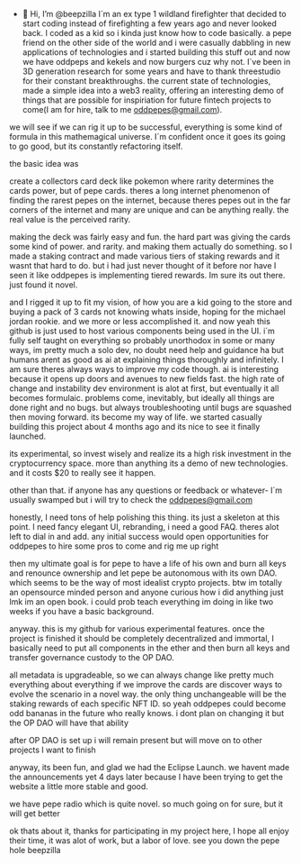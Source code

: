 - 👋 Hi, I’m @beepzilla
I´m an ex type 1 wildland firefighter that decided to start coding instead of firefighting a few years ago and never looked back.  I coded as a kid so i kinda just know how to code basically.  a pepe friend on the other side of the world and i were casually dabbling in new applications of technologies and i started building this stuff out and now we have oddpeps and kekels and now burgers cuz why not.  I´ve been in 3D generation research for some years and have to thank threestudio for their constant breakthroughs.  the current state of technologies, made a simple idea into a web3 reality, offering an interesting demo of things that are possible for inspiriation for future fintech projects to come(I am for hire, talk to me oddpepes@gmail.com).

we will see if we can rig it up to be successful, everything is some kind of formula in this mathemagical universe.  I´m confident once it goes its going to go good, but its constantly refactoring itself.

the basic idea was

create a collectors card deck like pokemon where rarity determines the cards power, but of pepe cards.  theres a long internet phenomenon of finding the rarest pepes on the internet, because theres pepes out in the far corners of the internet and many are unique and can be anything really.  the real value is the perceived rarity.  

making the deck was fairly easy and fun.  the hard part was giving the cards some kind of power.  and rarity.  and making them actually do something.  so I made a staking contract and made various tiers of staking rewards and it wasnt that hard to do.  but i had just never thought of it before nor have I seen it like oddpepes is implementing tiered rewards.  Im sure its out there.  just found it novel.

and I rigged it up to fit my vision, of how you are a kid going to the store and buying a pack of 3 cards not knowing whats inside, hoping for the michael jordan rookie.  and we more or less accomplished it.  and now yeah this github is just used to host various components being used in the UI.  i´m fully self taught on everything so probably unorthodox in some or many ways, im pretty much a solo dev, no doubt need help and guidance ha but humans arent as good as ai at explaining things thoroughly and infinitely.  I am sure theres always ways to improve my code though.  ai is interesting because it opens up doors and avenues to new fields fast.  the high rate of change and instability dev environment is alot at first, but eventually it all becomes formulaic.  problems come, inevitably, but ideally all things are done right and no bugs. 
 but always troubleshooting until bugs are squashed then moving forward.  its become my way of life.  we started casually building this project about 4 months ago and its nice to see it finally launched.

its experimental, so invest wisely and realize its a high risk investment in the cryptocurrency space.  more than anything its a demo of new technologies.  and it costs $20 to really see it happen.

other than that.  if anyone has any questions or feedback or whatever- I´m usually swamped but i will try to check the oddpepes@gmail.com

honestly, I need tons of help polishing this thing.  its just a skeleton at this point.  I need fancy elegant UI, rebranding, i need a good FAQ.  theres alot left to dial in and add.  any initial success would open opportunities for oddpepes to hire some pros to come and rig me up right

then my ultimate goal is for pepe to have a life of his own and burn all keys and renounce ownership and let pepe be autonomous with its own DAO.  which seems to be the way of most idealist crypto projects.  btw im totally an opensource minded person and anyone curious how i did anything just lmk im an open book.  i could prob teach everything im doing in like two weeks if you have a basic background.


anyway.  this is my github for various experimental features.  once the project is finished it should be completely decentralized and immortal, I basically need to put all components in the ether and then burn all keys and transfer governance custody to the OP DAO.  

all metadata is upgradeable, so we can always change like pretty much everything about everything if we improve the cards are discover ways to evolve the scenario in a novel way.  the only thing unchangeable will be the staking rewards of each specific NFT ID.  so yeah oddpepes could become odd bananas in the future who really knows.  i dont plan on changing it but the OP DAO will have that ability

after OP DAO is set up i will remain present but will move on to other projects I want to finish

anyway, its been fun, and glad we had the Eclipse Launch.  we havent made the announcements yet 4 days later because I have been trying to get the website a little more stable and good.

we have pepe radio which is quite novel.  so much going on for sure, but it will get better

ok thats about it, thanks for participating in my project here, I hope all enjoy their time, it was alot of work, but a labor of love.  see you down the pepe hole
beepzilla
